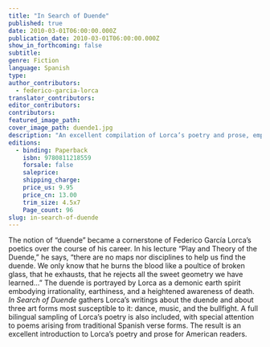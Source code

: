 ```yaml
---
title: "In Search of Duende"
published: true
date: 2010-03-01T06:00:00.000Z
publication_date: 2010-03-01T06:00:00.000Z
show_in_forthcoming: false
subtitle:
genre: Fiction
language: Spanish
type:
author_contributors:
  - federico-garcia-lorca
translator_contributors:
editor_contributors:
contributors:
featured_image_path:
cover_image_path: duende1.jpg
description: "An excellent compilation of Lorca’s poetry and prose, emphasizing Lorca’s notion of the duende, the “earth spirit of irrationality and death.” "
editions:
  - binding: Paperback
    isbn: 9780811218559
    forsale: false
    saleprice:
    shipping_charge:
    price_us: 9.95
    price_cn: 13.00
    trim_size: 4.5x7
    Page_count: 96
slug: in-search-of-duende
---
```


The notion of “duende” became a cornerstone of Federico García Lorca’s poetics over the course of his career. In his lecture “Play and Theory of the Duende,” he says, “there are no maps nor disciplines to help us find the duende. We only know that he burns the blood like a poultice of broken glass, that he exhausts, that he rejects all the sweet geometry we have learned...” The duende is portrayed by Lorca as a demonic earth spirit embodying irrationality, earthiness, and a heightened awareness of death. _In Search of Duende_ gathers Lorca’s writings about the duende and about three art forms most susceptible to it: dance, music, and the bullfight. A full bilingual sampling of Lorca’s poetry is also included, with special attention to poems arising from traditional Spanish verse forms. The result is an excellent introduction to Lorca’s poetry and prose for American readers.

